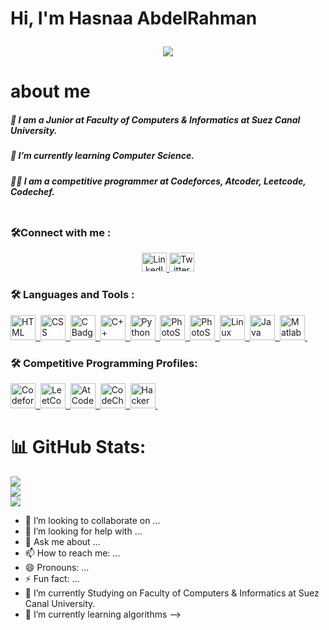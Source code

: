 ###
<div>
<h1>
  Hi, I'm Hasnaa AbdelRahman
  <p align="center">
  <a href="https://github.com/DenverCoder1/readme-typing-svg"><img src="https://readme-typing-svg.herokuapp.com?lines=Welcome+To+My+Github+Profile.;&center=true&width=500&height=50"></a>
</p>

</h1>
</div>

  <h1> about me </h1>
  <h5>🔭 I am a Junior at Faculty of Computers & Informatics at Suez Canal University.</h5>
<h5>🌱 I’m currently learning Computer Science.</h5>
<h5>👨‍💻 I am a competitive programmer at Codeforces, Atcoder, Leetcode, Codechef.</h5>
  </div>


  <div id="badges" align="center">
  <img src="https://komarev.com/ghpvc/?username=HAsNaaAbdelRahman&style=flat-square&color=blue" alt=""/>
</div>

### :hammer_and_wrench:Connect with me :

<div id="badges" align="center">
  <a href="https://www.linkedin.com/in/hasnaa-abdelrahman-567454216/">
    <img src="https://simpleicons.org/icons/linkedin.svg"  width="40" height="30" alt="LinkedIn Badge"/>
  </a>
  <a href="https://twitter.com/Hasnaa90853053">
    <img src="https://simpleicons.org/icons/twitter.svg"  width="40" height="30" alt="Twitter Badge"/>
  </a>
</div>


### :hammer_and_wrench: Languages and Tools :

<div>
     <a href="https://en.wikipedia.org/wiki/HTML">
  <img src="https://simpleicons.org/icons/html5.svg" alt="HTML Badge" width="40" height="40"/>&nbsp;
  </a>
    <a href="https://en.wikipedia.org/wiki/CSS">
  <img src="https://simpleicons.org/icons/css3.svg" alt="CSS Badge" width="40" height="40"/>&nbsp;
  </a>
    <a href="https://www.cprogramming.com/">
  <img src="https://simpleicons.org/icons/c.svg"  alt="C Badge" width="40" height="40"/>&nbsp;
  </a>

  <a href="https://devdocs.io/cpp/">
  <img src="https://simpleicons.org/icons/cplusplus.svg" alt="C++ Badge" width="40" height="40"/>&nbsp;
  </a>
   <a href="https://www.python.org/">
  <img src="https://simpleicons.org/icons/python.svg" alt="Python Badge" width="40" height="40"/>&nbsp;
  </a>
    <a href="https://www.adobe.com/products/photoshop.html?promoid=RBS7NL7F&mv=other">
  <img src="https://simpleicons.org/icons/adobephotoshop.svg" alt="PhotoShop Badge" width="40" height="40"/>&nbsp;
  </a>
    <a href="https://www.adobe.com/products/Illustrator.html?promoid=RBS7NL7F&mv=other">
  <img src="https://simpleicons.org/icons/adobeillustrator.svg" alt="PhotoShop Badge" width="40" height="40"/>&nbsp;
  </a>

   <a href="https://www.linux.org/">
  <img src="https://simpleicons.org/icons/linux.svg" alt="Linux Badge" width="40" height="40"/>&nbsp;
  </a>
     <a href="https://www.java.com/en/">
  <img src="https://cdn-icons-png.flaticon.com/512/5968/5968282.png" alt="Java Badge" width="40" height="40"/>&nbsp;
  </a>
  
   <a href="https://www.mathworks.com/products/matlab.html">
  <img src="https://imgs.search.brave.com/y5828Si1ug6JZ0uD6RU8vWiipdTWaSmh3fVwr_Nf6YM/rs:fit:895:800:1/g:ce/aHR0cHM6Ly93d3cu/cGluY2xpcGFydC5j/b20vcGljZGlyL2Jp/Zy8zOC0zODkyNDRf/NDEtMjgtamFudWFy/eS0yMDE3LW1hdGxh/Yi1sb2dvLXRyYW5z/cGFyZW50LWNsaXBh/cnQucG5n" alt="Matlab Badge" width="40" height="40"/>&nbsp;
  </a>
  

  
</div>

### :hammer_and_wrench:  Competitive Programming Profiles:

<div id="badges">
  <a href="https://codeforces.com/profile/...HAsNaa....">
    <img src="https://cdn.iconscout.com/icon/free/png-256/code-forces-3628695-3029920.png" alt="Codeforces Badge" width="40" height="40"/>&nbsp;
  </a>
    <a href="https://leetcode.com/HAsNaa-/">
    <img src="https://upload.wikimedia.org/wikipedia/commons/8/8e/LeetCode_Logo_1.png" alt="LeetCode Badge" width="40" height="40"/>&nbsp;
      
  </a>
      <a href="https://atcoder.jp/users/HAsNaa_">
    <img src="https://user-images.githubusercontent.com/63050133/151978916-3b2ea906-152e-4e09-b2ed-250c08498b6d.png" alt="AtCoder Badge" width="40" height="40"/>&nbsp;
      
  </a>
   </a>
      <a href="https://www.codechef.com/users/hasnaa123">
    <img src="https://gitgud.io/uploads/-/system/group/avatar/12294/cc.png" alt="CodeChef Badge" width="40" height="40"/>&nbsp;
      
  </a>
     </a>
      <a href="https://www.hackerrank.com/dhasnaa70?hr_r=1">
    <img src="https://upload.wikimedia.org/wikipedia/commons/thumb/4/40/HackerRank_Icon-1000px.png/480px-HackerRank_Icon-1000px.png" alt="HackerRank Badge" width="40" height="40"/>&nbsp;
      
  </a>
  <div>


# 📊 GitHub Stats:
![](https://github-readme-stats.vercel.app/api?username=HAsNaaAbdelRahman&theme=dark&hide_border=false&include_all_commits=false&count_private=false)<br/>
![](https://github-readme-streak-stats.herokuapp.com/?user=HAsNaaAbdelRahman&theme=dark&hide_border=false)<br/>
![](https://github-readme-stats.vercel.app/api/top-langs/?username=HAsNaaAbdelRahman&theme=dark&hide_border=false&include_all_commits=false&count_private=false&layout=compact)

<!-- Proudly created with GPRM ( https://gprm.itsvg.in ) -->
</div>

<!--
**HAsNaaAbdelRahman/HAsNaaAbdelRahman** is a ✨ _special_ ✨ repository because its `README.md` (this file) appears on your GitHub profile.

Here are some ideas to get you started:

  <div>

## 🏆 GitHub Trophies
![](https://github-profile-trophy.vercel.app/?username=HAsNaaAbdelRahman&theme=radical&no-frame=false&no-bg=false&margin-w=4)

</div>

<!-- Proudly created with GPRM ( https://gprm.itsvg.in ) -->
- 👯 I’m looking to collaborate on ...
- 🤔 I’m looking for help with ...
- 💬 Ask me about ...
- 📫 How to reach me: ...
- 😄 Pronouns: ...
- ⚡ Fun fact: ...
- 🔭 I’m currently Studying on Faculty of Computers & Informatics at Suez Canal University.
- 🌱 I’m currently learning algorithms
-->







